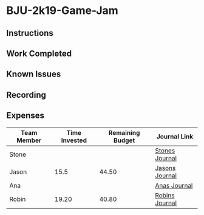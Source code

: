 # BJU-2k19-Game-Jam
## Instructions

## Work Completed

## Known Issues

## Recording

## Expenses
|Team Member|Time Invested|Remaining Budget|Journal Link|
|-----------|-------------|----------------|------------|
|Stone|||[Stones Journal](https://github.com/cps-209-group-project/BJU-2k19-Game-Jam/wiki/StonesJournal)|
|Jason|15.5|44.50|[Jasons Journal](https://github.com/cps-209-group-project/BJU-2k19-Game-Jam/wiki/JasonsJournal)|
|Ana|||[Anas Journal](https://github.com/cps-209-group-project/BJU-2k19-Game-Jam/wiki/AnasJournal)|
|Robin|19.20|40.80|[Robins Journal](https://github.com/cps-209-group-project/BJU-2k19-Game-Jam/wiki/RobinsJournal)|
